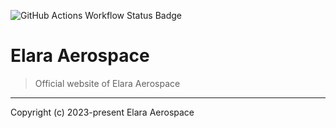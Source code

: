![GitHub Actions Workflow Status Badge](https://github.com/elara-aerospace/elara-aerospace.github.io/actions/workflows/is-website-vulnerable.yml/badge.svg)

# Elara Aerospace
> Official website of Elara Aerospace

----

Copyright (c) 2023-present Elara Aerospace
